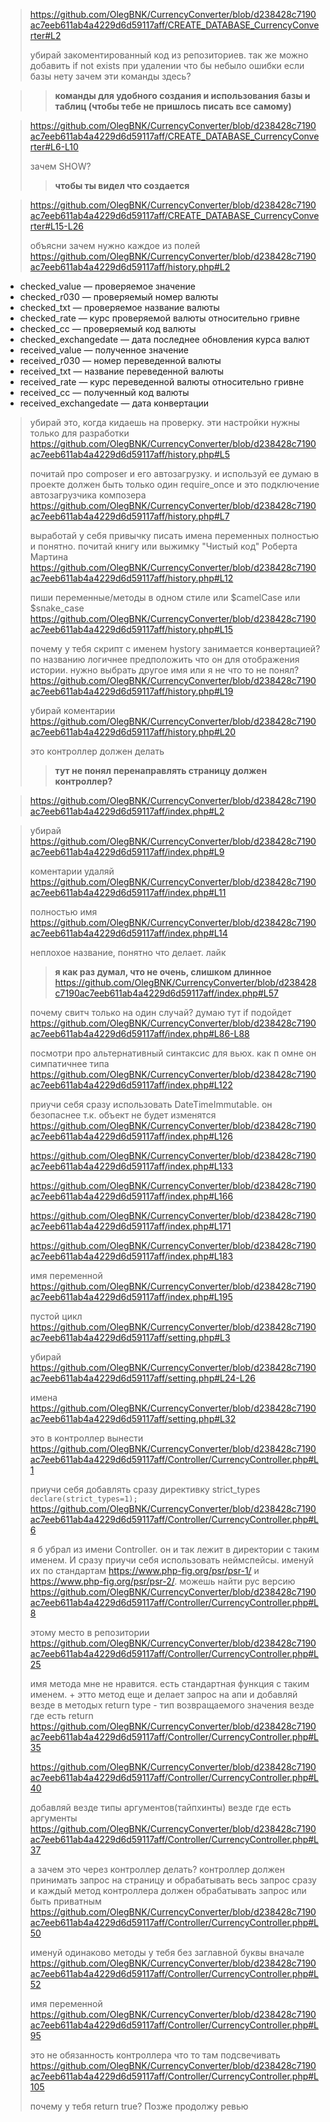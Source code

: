 > https://github.com/OlegBNK/CurrencyConverter/blob/d238428c7190ac7eeb611ab4a4229d6d59117aff/CREATE_DATABASE_CurrencyConverter#L2
> 
> убирай закоментированный код из репозиториев. так же можно добавить if not exists при удалении что бы небыло ошибки если базы нету
> зачем эти команды здесь?

> > **команды для удобного создания и использования базы и таблиц (чтобы тебе не пришлось писать все самому)**

> https://github.com/OlegBNK/CurrencyConverter/blob/d238428c7190ac7eeb611ab4a4229d6d59117aff/CREATE_DATABASE_CurrencyConverter#L6-L10
> 
> 
> зачем SHOW?
>> **чтобы ты видел что создается**

> https://github.com/OlegBNK/CurrencyConverter/blob/d238428c7190ac7eeb611ab4a4229d6d59117aff/CREATE_DATABASE_CurrencyConverter#L15-L26
> 
> 
> объясни зачем нужно каждое из полей
> https://github.com/OlegBNK/CurrencyConverter/blob/d238428c7190ac7eeb611ab4a4229d6d59117aff/history.php#L2
> 

-  checked_value — проверяемое значение 
-  checked_r030 — проверяемый номер валюты
-  checked_txt — проверяемое название валюты
-  checked_rate — курс проверяемой валюты относительно гривне
-  checked_cc — проверяемый код валюты
-  checked_exchangedate — дата последнее обновления курса валют
-  received_value — полученное значение 
-  received_r030 — номер переведенной валюты
-  received_txt — название переведенной валюты
-  received_rate — курс переведенной валюты относительно гривне
-  received_cc — полученный код валюты
-  received_exchangedate — дата конвертации

> 
> убирай это, когда кидаешь на проверку. эти настройки нужны только для разработки
> https://github.com/OlegBNK/CurrencyConverter/blob/d238428c7190ac7eeb611ab4a4229d6d59117aff/history.php#L5
> 
> 
> почитай про composer и его автозагрузку. и используй ее
> думаю в проекте должен быть только один require_once и это подключение автозагрузчика композера
> https://github.com/OlegBNK/CurrencyConverter/blob/d238428c7190ac7eeb611ab4a4229d6d59117aff/history.php#L7
> 
> 
> выработай у себя привычку писать имена переменных полностью и понятно. почитай книгу или выжимку "Чистый код" Роберта Мартина
> https://github.com/OlegBNK/CurrencyConverter/blob/d238428c7190ac7eeb611ab4a4229d6d59117aff/history.php#L12
> 
> 
> пиши переменные/методы в одном стиле или $camelCase или $snake_case
> https://github.com/OlegBNK/CurrencyConverter/blob/d238428c7190ac7eeb611ab4a4229d6d59117aff/history.php#L15
> 
> 
> почему у тебя скрипт с именем hystory занимается конвертацией? по названию логичнее предположить что он для отображения истории. нужно выбрать другое имя или я не что то не понял?
> https://github.com/OlegBNK/CurrencyConverter/blob/d238428c7190ac7eeb611ab4a4229d6d59117aff/history.php#L19
> 
> 
> убирай коментарии
> https://github.com/OlegBNK/CurrencyConverter/blob/d238428c7190ac7eeb611ab4a4229d6d59117aff/history.php#L20
> 
> 
> это контроллер должен делать
>>  **тут не понял**
>> **перенаправлять страницу должен контроллер?**

> https://github.com/OlegBNK/CurrencyConverter/blob/d238428c7190ac7eeb611ab4a4229d6d59117aff/index.php#L2

> 
> 
> убирай
> https://github.com/OlegBNK/CurrencyConverter/blob/d238428c7190ac7eeb611ab4a4229d6d59117aff/index.php#L9
> 
> 
> коментарии удаляй
> https://github.com/OlegBNK/CurrencyConverter/blob/d238428c7190ac7eeb611ab4a4229d6d59117aff/index.php#L11
> 
> 
> полностью имя
> https://github.com/OlegBNK/CurrencyConverter/blob/d238428c7190ac7eeb611ab4a4229d6d59117aff/index.php#L14
> 
> 
> неплохое название, понятно что делает. лайк
> > **я как раз думал, что не очень, слишком длинное** 
> https://github.com/OlegBNK/CurrencyConverter/blob/d238428c7190ac7eeb611ab4a4229d6d59117aff/index.php#L57
> 
> 
> почему свитч только на один случай? думаю тут if подойдет
> https://github.com/OlegBNK/CurrencyConverter/blob/d238428c7190ac7eeb611ab4a4229d6d59117aff/index.php#L86-L88
> 
> 
> посмотри про альтернативный синтаксис для вьюх. как п омне он симпатичнее
> типа
> https://github.com/OlegBNK/CurrencyConverter/blob/d238428c7190ac7eeb611ab4a4229d6d59117aff/index.php#L122
> 
> 
> приучи себя сразу использовать DateTimeImmutable. он безопаснее т.к. объект не будет изменятся
> https://github.com/OlegBNK/CurrencyConverter/blob/d238428c7190ac7eeb611ab4a4229d6d59117aff/index.php#L126
> 
> 
> https://github.com/OlegBNK/CurrencyConverter/blob/d238428c7190ac7eeb611ab4a4229d6d59117aff/index.php#L133
> 
> 
> https://github.com/OlegBNK/CurrencyConverter/blob/d238428c7190ac7eeb611ab4a4229d6d59117aff/index.php#L166
> 
> 
> https://github.com/OlegBNK/CurrencyConverter/blob/d238428c7190ac7eeb611ab4a4229d6d59117aff/index.php#L171
> 
> 
> https://github.com/OlegBNK/CurrencyConverter/blob/d238428c7190ac7eeb611ab4a4229d6d59117aff/index.php#L183
> 
> 
> имя переменной
> https://github.com/OlegBNK/CurrencyConverter/blob/d238428c7190ac7eeb611ab4a4229d6d59117aff/index.php#L195
> 
> 
> пустой цикл
> https://github.com/OlegBNK/CurrencyConverter/blob/d238428c7190ac7eeb611ab4a4229d6d59117aff/setting.php#L3
> 
> 
> убирай
> https://github.com/OlegBNK/CurrencyConverter/blob/d238428c7190ac7eeb611ab4a4229d6d59117aff/setting.php#L24-L26
> 
> 
> имена
> https://github.com/OlegBNK/CurrencyConverter/blob/d238428c7190ac7eeb611ab4a4229d6d59117aff/setting.php#L32
> 
> 
> это в контроллер вынести
> https://github.com/OlegBNK/CurrencyConverter/blob/d238428c7190ac7eeb611ab4a4229d6d59117aff/Controller/CurrencyController.php#L1
> 
> 
> приучи себя добавлять сразу директивку strict_types
> ` declare(strict_types=1);`
> https://github.com/OlegBNK/CurrencyConverter/blob/d238428c7190ac7eeb611ab4a4229d6d59117aff/Controller/CurrencyController.php#L6
> 
> 
> я б убрал из имени Controller. он и так лежит в директории с таким именем.
> И сразу приучи себя использовать неймспейсы. именуй их по стандартам https://www.php-fig.org/psr/psr-1/ и https://www.php-fig.org/psr/psr-2/. можешь найти рус версию
> https://github.com/OlegBNK/CurrencyConverter/blob/d238428c7190ac7eeb611ab4a4229d6d59117aff/Controller/CurrencyController.php#L8
> 
> 
> этому место в репозитории
> https://github.com/OlegBNK/CurrencyConverter/blob/d238428c7190ac7eeb611ab4a4229d6d59117aff/Controller/CurrencyController.php#L25
> 
> 
> имя метода мне не нравится. есть стандартная функция с таким именем. + этто метод еще и делает запрос на апи
> и добавляй везде в методых return type - тип возвращаемого значения везде где есть return
> https://github.com/OlegBNK/CurrencyConverter/blob/d238428c7190ac7eeb611ab4a4229d6d59117aff/Controller/CurrencyController.php#L35
> 
> 
> https://github.com/OlegBNK/CurrencyConverter/blob/d238428c7190ac7eeb611ab4a4229d6d59117aff/Controller/CurrencyController.php#L40
> 
> 
> добавляй везде типы аргументов(тайпхинты) везде где есть аргументы
> https://github.com/OlegBNK/CurrencyConverter/blob/d238428c7190ac7eeb611ab4a4229d6d59117aff/Controller/CurrencyController.php#L37
> 
> 
> а зачем это через контроллер делать? контроллер должен принимать запрос на страницу и обрабатывать весь запрос сразу и каждый метод контроллера должен обрабатывать запрос или быть приватным
> https://github.com/OlegBNK/CurrencyConverter/blob/d238428c7190ac7eeb611ab4a4229d6d59117aff/Controller/CurrencyController.php#L50
> 
> 
> именуй одинаково методы у тебя без заглавной буквы вначале
> https://github.com/OlegBNK/CurrencyConverter/blob/d238428c7190ac7eeb611ab4a4229d6d59117aff/Controller/CurrencyController.php#L52
> 
> 
> имя переменной
> https://github.com/OlegBNK/CurrencyConverter/blob/d238428c7190ac7eeb611ab4a4229d6d59117aff/Controller/CurrencyController.php#L95
> 
> 
> это не обязанность контроллера что то там подсвечивать
> https://github.com/OlegBNK/CurrencyConverter/blob/d238428c7190ac7eeb611ab4a4229d6d59117aff/Controller/CurrencyController.php#L105
> 
> 
> почему у тебя return true?
> Позже продолжу ревью

